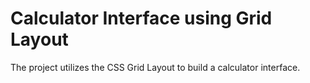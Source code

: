 # Calculator Interface using Grid Layout

The project utilizes the CSS Grid Layout to build a calculator interface.
